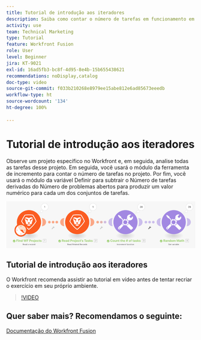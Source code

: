 ```yaml
---
title: Tutorial de introdução aos iteradores
description: Saiba como contar o número de tarefas em funcionamento em um projeto e calcular um valor para cada um dos conjuntos de tarefas, tudo no  [!DNL Adobe Workfront Fusion].
activity: use
team: Technical Marketing
type: Tutorial
feature: Workfront Fusion
role: User
level: Beginner
jira: KT-9021
exl-id: 16ad5fb3-bc8f-4d95-8e4b-15b655438621
recommendations: noDisplay,catalog
doc-type: video
source-git-commit: f033b210268e8979ee15abe812e6ad85673eeedb
workflow-type: ht
source-wordcount: '134'
ht-degree: 100%

---
```


# Tutorial de introdução aos iteradores

Observe um projeto específico no Workfront e, em seguida, analise todas as tarefas desse projeto. Em seguida, você usará o módulo da ferramenta de incremento para contar o número de tarefas no projeto. Por fim, você usará o módulo da variável Definir para subtrair o Número de tarefas derivadas do Número de problemas abertos para produzir um valor numérico para cada um dos conjuntos de tarefas.

![Uma imagem do cenário do Fusion](assets/iteration-and-aggregation-1.png)

## Tutorial de introdução aos iteradores

O Workfront recomenda assistir ao tutorial em vídeo antes de tentar recriar o exercício em seu próprio ambiente.

>[!VIDEO](https://video.tv.adobe.com/v/335278/?quality=12&learn=on)



## Quer saber mais? Recomendamos o seguinte:

[Documentação do Workfront Fusion](https://experienceleague.adobe.com/docs/workfront/using/adobe-workfront-fusion/workfront-fusion-2.html?lang=br)
